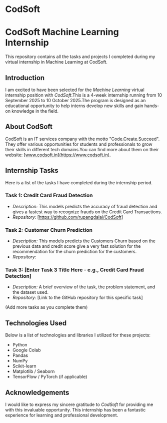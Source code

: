 # CodSoft
# CodSoft Machine Learning Internship

This repository contains all the tasks and projects I completed during my virtual internship in Machine Learning at CodSoft.

## Introduction

I am excited to have been selected for the *Machine Learning* virtual internship position with *CodSoft*.This is a 4-week internship running from 10 September 2025 to 10 October 2025.The program is designed as an educational opportunity to help interns develop new skills and gain hands-on knowledge in the field.

## About CodSoft

CodSoft is an IT services company with the motto "Code.Create.Succeed". They offer various opportunities for students and professionals to grow their skills in different tech domains.You can find more about them on their website: [www.codsoft.in](https://www.codsoft.in).

## Internship Tasks

Here is a list of the tasks I have completed during the internship period.

### Task 1: Credit Card Fraud Detection
* *Description:* This models predicts the accuracy of fraud detection and gives a fastest way to recognize frauds on the Credit Card Transactions.
* *Repository:* [https://github.com/rupangdalai/CodSoft]

### Task 2: Customer Churn Prediction
* *Description:* This models predicts the Customers Churn based on the previous data and credit score give a very fast solution for the recommendation for the churn prediction for the customers.
* *Repository:* 

### Task 3: [Enter Task 3 Title Here - e.g., Credit Card Fraud Detection]
* *Description:* A brief overview of the task, the problem statement, and the dataset used.
* *Repository:* [Link to the GitHub repository for this specific task]

(Add more tasks as you complete them)

## Technologies Used

Below is a list of technologies and libraries I utilized for these projects:
* Python
* Google Colab
* Pandas
* NumPy
* Scikit-learn
* Matplotlib / Seaborn
* TensorFlow / PyTorch (if applicable)

## Acknowledgements

I would like to express my sincere gratitude to *CodSoft* for providing me with this invaluable opportunity. This internship has been a fantastic experience for learning and professional development.
